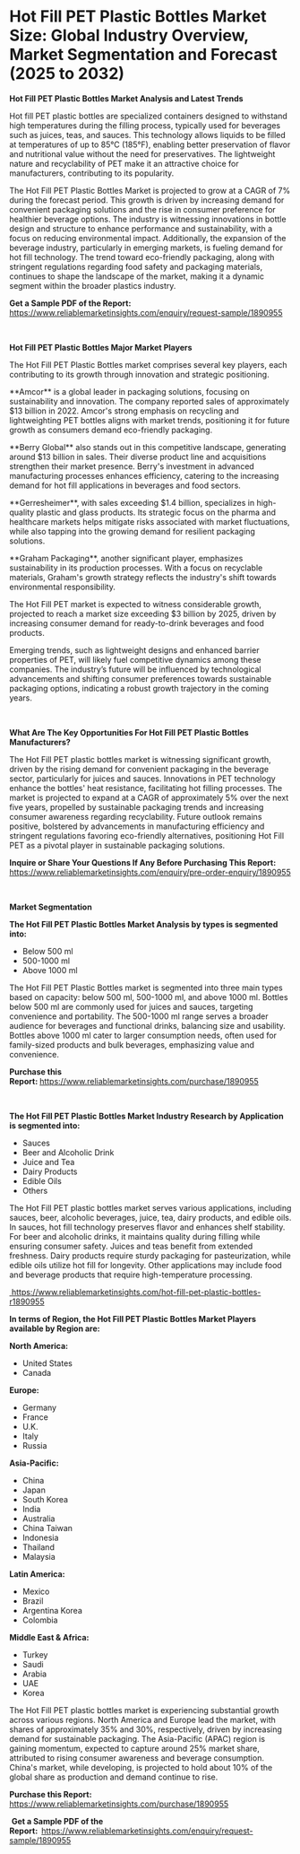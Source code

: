 <p><h1>Hot Fill PET Plastic Bottles Market Size: Global Industry Overview, Market Segmentation and Forecast (2025 to 2032)</h1></p><p><strong>Hot Fill PET Plastic Bottles Market Analysis and Latest Trends</strong></p>
<p><p>Hot fill PET plastic bottles are specialized containers designed to withstand high temperatures during the filling process, typically used for beverages such as juices, teas, and sauces. This technology allows liquids to be filled at temperatures of up to 85°C (185°F), enabling better preservation of flavor and nutritional value without the need for preservatives. The lightweight nature and recyclability of PET make it an attractive choice for manufacturers, contributing to its popularity.</p><p>The Hot Fill PET Plastic Bottles Market is projected to grow at a CAGR of 7% during the forecast period. This growth is driven by increasing demand for convenient packaging solutions and the rise in consumer preference for healthier beverage options. The industry is witnessing innovations in bottle design and structure to enhance performance and sustainability, with a focus on reducing environmental impact. Additionally, the expansion of the beverage industry, particularly in emerging markets, is fueling demand for hot fill technology. The trend toward eco-friendly packaging, along with stringent regulations regarding food safety and packaging materials, continues to shape the landscape of the market, making it a dynamic segment within the broader plastics industry.</p></p>
<p><strong>Get a Sample PDF of the Report:&nbsp;</strong> <a href="https://www.reliablemarketinsights.com/enquiry/request-sample/1890955?utm_campaign=3086&utm_medium=2&utm_source=Github&utm_content=ia&utm_term=19042025&utm_id=hot-fill-pet-plastic-bottles">https://www.reliablemarketinsights.com/enquiry/request-sample/1890955</a></p>
<p>&nbsp;</p>
<p><strong>Hot Fill PET Plastic Bottles Major Market Players</strong></p>
<p><p>The Hot Fill PET Plastic Bottles market comprises several key players, each contributing to its growth through innovation and strategic positioning. </p><p>**Amcor** is a global leader in packaging solutions, focusing on sustainability and innovation. The company reported sales of approximately $13 billion in 2022. Amcor's strong emphasis on recycling and lightweighting PET bottles aligns with market trends, positioning it for future growth as consumers demand eco-friendly packaging.</p><p>**Berry Global** also stands out in this competitive landscape, generating around $13 billion in sales. Their diverse product line and acquisitions strengthen their market presence. Berry's investment in advanced manufacturing processes enhances efficiency, catering to the increasing demand for hot fill applications in beverages and food sectors.</p><p>**Gerresheimer**, with sales exceeding $1.4 billion, specializes in high-quality plastic and glass products. Its strategic focus on the pharma and healthcare markets helps mitigate risks associated with market fluctuations, while also tapping into the growing demand for resilient packaging solutions.</p><p>**Graham Packaging**, another significant player, emphasizes sustainability in its production processes. With a focus on recyclable materials, Graham's growth strategy reflects the industry's shift towards environmental responsibility.</p><p>The Hot Fill PET market is expected to witness considerable growth, projected to reach a market size exceeding $3 billion by 2025, driven by increasing consumer demand for ready-to-drink beverages and food products. </p><p>Emerging trends, such as lightweight designs and enhanced barrier properties of PET, will likely fuel competitive dynamics among these companies. The industry’s future will be influenced by technological advancements and shifting consumer preferences towards sustainable packaging options, indicating a robust growth trajectory in the coming years.</p></p>
<p>&nbsp;</p>
<p><strong>What Are The Key Opportunities For Hot Fill PET Plastic Bottles Manufacturers?</strong></p>
<p><p>The Hot Fill PET plastic bottles market is witnessing significant growth, driven by the rising demand for convenient packaging in the beverage sector, particularly for juices and sauces. Innovations in PET technology enhance the bottles' heat resistance, facilitating hot filling processes. The market is projected to expand at a CAGR of approximately 5% over the next five years, propelled by sustainable packaging trends and increasing consumer awareness regarding recyclability. Future outlook remains positive, bolstered by advancements in manufacturing efficiency and stringent regulations favoring eco-friendly alternatives, positioning Hot Fill PET as a pivotal player in sustainable packaging solutions.</p></p>
<p><strong>Inquire or Share Your Questions If Any Before Purchasing This Report:</strong> <a href="https://www.reliablemarketinsights.com/enquiry/pre-order-enquiry/1890955?utm_campaign=3086&utm_medium=2&utm_source=Github&utm_content=ia&utm_term=19042025&utm_id=hot-fill-pet-plastic-bottles">https://www.reliablemarketinsights.com/enquiry/pre-order-enquiry/1890955</a></p>
<p>&nbsp;</p>
<p><strong>Market Segmentation</strong></p>
<p><strong>The Hot Fill PET Plastic Bottles Market Analysis by types is segmented into:</strong></p>
<p><ul><li>Below 500 ml</li><li>500-1000 ml</li><li>Above 1000 ml</li></ul></p>
<p><p>The Hot Fill PET Plastic Bottles market is segmented into three main types based on capacity: below 500 ml, 500-1000 ml, and above 1000 ml. Bottles below 500 ml are commonly used for juices and sauces, targeting convenience and portability. The 500-1000 ml range serves a broader audience for beverages and functional drinks, balancing size and usability. Bottles above 1000 ml cater to larger consumption needs, often used for family-sized products and bulk beverages, emphasizing value and convenience.</p></p>
<p><strong>Purchase this Report:&nbsp;</strong><a href="https://www.reliablemarketinsights.com/purchase/1890955?utm_campaign=3086&utm_medium=2&utm_source=Github&utm_content=ia&utm_term=19042025&utm_id=hot-fill-pet-plastic-bottles">https://www.reliablemarketinsights.com/purchase/1890955</a></p>
<p>&nbsp;</p>
<p><strong>The Hot Fill PET Plastic Bottles Market Industry Research by Application is segmented into:</strong></p>
<p><ul><li>Sauces</li><li>Beer and Alcoholic Drink</li><li>Juice and Tea</li><li>Dairy Products</li><li>Edible Oils</li><li>Others</li></ul></p>
<p><p>The Hot Fill PET plastic bottles market serves various applications, including sauces, beer, alcoholic beverages, juice, tea, dairy products, and edible oils. In sauces, hot fill technology preserves flavor and enhances shelf stability. For beer and alcoholic drinks, it maintains quality during filling while ensuring consumer safety. Juices and teas benefit from extended freshness. Dairy products require sturdy packaging for pasteurization, while edible oils utilize hot fill for longevity. Other applications may include food and beverage products that require high-temperature processing.</p></p>
<p><a href="https://www.reliablemarketinsights.com/hot-fill-pet-plastic-bottles-r1890955?utm_campaign=3086&utm_medium=2&utm_source=Github&utm_content=ia&utm_term=19042025&utm_id=hot-fill-pet-plastic-bottles">&nbsp;https://www.reliablemarketinsights.com/hot-fill-pet-plastic-bottles-r1890955</a></p>
<p><strong>In terms of Region, the Hot Fill PET Plastic Bottles Market Players available by Region are:</strong></p>
<p>
    <p> <strong> North America: </strong>
        <ul>
            <li>United States</li>
            <li>Canada</li>
        </ul>
        </p> 
    <p> <strong> Europe: </strong>
        <ul>
            <li>Germany</li>
            <li>France</li>
            <li>U.K.</li>
            <li>Italy</li>
            <li>Russia</li>
        </ul>
        </p> 
    <p> <strong> Asia-Pacific: </strong>
        <ul>
            <li>China</li>
            <li>Japan</li>
            <li>South Korea</li>
            <li>India</li>
            <li>Australia</li>
            <li>China Taiwan</li>
            <li>Indonesia</li>
            <li>Thailand</li>
            <li>Malaysia</li>
        </ul>
        </p> 
    <p> <strong> Latin America: </strong>
        <ul>
            <li>Mexico</li>
            <li>Brazil</li>
            <li>Argentina Korea</li>
            <li>Colombia</li>
        </ul>
        </p> 
    <p> <strong> Middle East & Africa: </strong>
        <ul>
            <li>Turkey</li>
            <li>Saudi</li>
            <li>Arabia</li>
            <li>UAE</li>
            <li>Korea</li>
        </ul>
    </p>
    </p>
<p><p>The Hot Fill PET plastic bottles market is experiencing substantial growth across various regions. North America and Europe lead the market, with shares of approximately 35% and 30%, respectively, driven by increasing demand for sustainable packaging. The Asia-Pacific (APAC) region is gaining momentum, expected to capture around 25% market share, attributed to rising consumer awareness and beverage consumption. China's market, while developing, is projected to hold about 10% of the global share as production and demand continue to rise.</p></p>
<p><strong>Purchase this Report: </strong><a href="https://www.reliablemarketinsights.com/purchase/1890955?utm_campaign=3086&utm_medium=2&utm_source=Github&utm_content=ia&utm_term=19042025&utm_id=hot-fill-pet-plastic-bottles">https://www.reliablemarketinsights.com/purchase/1890955</a></p>
<p>&nbsp;<strong>Get a Sample PDF of the Report:&nbsp;&nbsp;</strong><a href="https://www.reliablemarketinsights.com/enquiry/request-sample/1890955?utm_campaign=3086&utm_medium=2&utm_source=Github&utm_content=ia&utm_term=19042025&utm_id=hot-fill-pet-plastic-bottles">https://www.reliablemarketinsights.com/enquiry/request-sample/1890955</a></p>
<p><strong></strong></p>
<p><p></p><p></p><p></p></p>